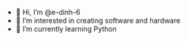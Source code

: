 - 👋 Hi, I’m @e-dinh-6
- 👀 I’m interested in creating software and hardware
- 🌱 I’m currently learning Python
